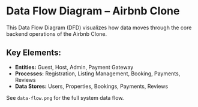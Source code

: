 # Data Flow Diagram – Airbnb Clone

This Data Flow Diagram (DFD) visualizes how data moves through the core backend operations of the Airbnb Clone.

## Key Elements:
- **Entities:** Guest, Host, Admin, Payment Gateway
- **Processes:** Registration, Listing Management, Booking, Payments, Reviews
- **Data Stores:** Users, Properties, Bookings, Payments, Reviews

See `data-flow.png` for the full system data flow.

